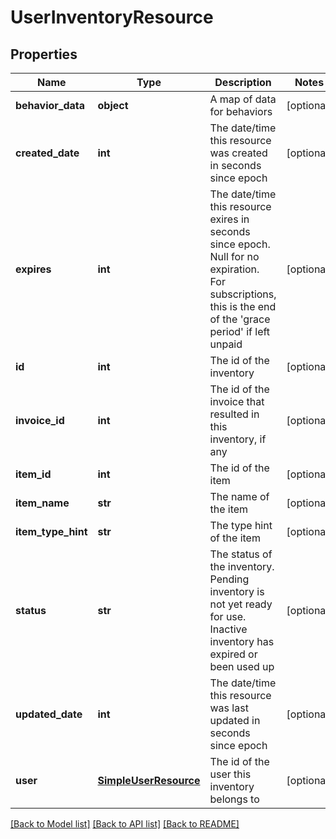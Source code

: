 # UserInventoryResource

## Properties
Name | Type | Description | Notes
------------ | ------------- | ------------- | -------------
**behavior_data** | **object** | A map of data for behaviors | [optional] 
**created_date** | **int** | The date/time this resource was created in seconds since epoch | [optional] 
**expires** | **int** | The date/time this resource exires in seconds since epoch. Null for no expiration. For subscriptions, this is the end of the &#39;grace period&#39; if left unpaid | [optional] 
**id** | **int** | The id of the inventory | [optional] 
**invoice_id** | **int** | The id of the invoice that resulted in this inventory, if any | [optional] 
**item_id** | **int** | The id of the item | [optional] 
**item_name** | **str** | The name of the item | [optional] 
**item_type_hint** | **str** | The type hint of the item | [optional] 
**status** | **str** | The status of the inventory. Pending inventory is not yet ready for use. Inactive inventory has expired or been used up | [optional] 
**updated_date** | **int** | The date/time this resource was last updated in seconds since epoch | [optional] 
**user** | [**SimpleUserResource**](SimpleUserResource.md) | The id of the user this inventory belongs to | [optional] 

[[Back to Model list]](../README.md#documentation-for-models) [[Back to API list]](../README.md#documentation-for-api-endpoints) [[Back to README]](../README.md)


